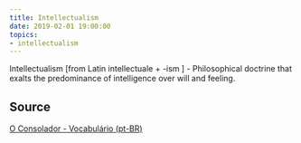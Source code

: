 ```yaml
---
title: Intellectualism
date: 2019-02-01 19:00:00
topics:
- intellectualism
---
```


Intellectualism [from Latin intellectuale + -ism ] - Philosophical doctrine 
that exalts the predominance of intelligence over will and feeling.


## Source
[O Consolador - Vocabulário (pt-BR)](http://www.oconsolador.com.br/linkfixo/vocabulario/principal.html)


